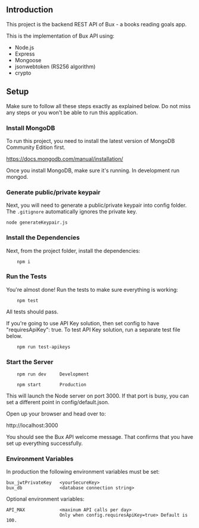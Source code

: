 ## Introduction

This project is the backend REST API of Bux - a books reading goals app.

This is the implementation of Bux API using:

- Node.js
- Express
- Mongoose
- jsonwebtoken (RS256 algorithm)
- crypto

## Setup

Make sure to follow all these steps exactly as explained below. Do not miss any steps or you won't be able to run this application.

### Install MongoDB

To run this project, you need to install the latest version of MongoDB Community Edition first.

https://docs.mongodb.com/manual/installation/

Once you install MongoDB, make sure it's running.
In development run mongod.

### Generate public/private keypair

Next, you will need to generate a public/private keypair into config folder.
The `.gitignore` automatically ignores the private key.

```
node generateKeypair.js
```

### Install the Dependencies

Next, from the project folder, install the dependencies:

```
    npm i
```

### Run the Tests

You're almost done! Run the tests to make sure everything is working:

```
    npm test
```

All tests should pass.

If you're going to use API Key solution, then set config to have "requiresApiKey": true.
To test API Key solution, run a separate test file below.

```
    npm run test-apikeys
```

### Start the Server

```
    npm run dev     Development
```

```
    npm start       Production
```

This will launch the Node server on port 3000. If that port is busy, you can set a different point in config/default.json.

Open up your browser and head over to:

http://localhost:3000

You should see the Bux API welcome message.
That confirms that you have set up everything successfully.

### Environment Variables

In production the following environment variables must be set:

    bux_jwtPrivateKey   <yourSecureKey>
    bux_db              <database connection string>

Optional environment variables:

    API_MAX             <maxinum API calls per day>
                        Only when config.requiresApiKey=true> Default is 100.

